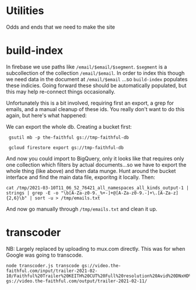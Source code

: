 # Utilities

Odds and ends that we need to make the site

# build-index

In firebase we use paths like `/email/$email/$segment`. `$segment` is a subcollection of the collection `/email/$email`. In order to index this though we need data in the document at `/email/$email` ...so `build-index` populates these indicies. Going forward these should be automatically populated, but this may help re-connect things occasionally.

Unfortunately this is a bit involved, requiring first an export, a grep for emails, and a manual cleanup of these ids. You really don't want to do this again, but here's what happened:

We can export the whole db. Creating a bucket first:

```
 gsutil mb -p the-faithful gs://tmp-faithful-db
```

```
 gcloud firestore export gs://tmp-faithful-db 
```

And now you could import to BigQuery, only it looks like that requires only one collection which filters by actual documents...so we have to export the whole thing (like above) and then data munge. Hunt around the bucket interface and find the main data file, exporitng it locally. Then:

```
cat /tmp/2021-03-10T11_06_52_76421_all_namespaces_all_kinds_output-1 | strings | grep -E -o "\b[A-Za-z0-9._%+-]+@[A-Za-z0-9.-]+\.[A-Za-z]{2,6}\b" | sort -u > /tmp/emails.txt
```

And now go manually through `/tmp/emails.txt` and clean it up.

# transcoder

NB: Largely replaced by uploading to mux.com directly. This was for when Google was going to transcode.

```
node transcoder.js transcode gs://video.the-faithful.com/input/trailer-2021-02-10/Faithful%20Trailer%20KEITH%20CUT%20Full%20resolution%20Avid%20DNxHD%20175x%20_200810.mov gs://video.the-faithful.com/output/trailer-2021-02-11/
```

